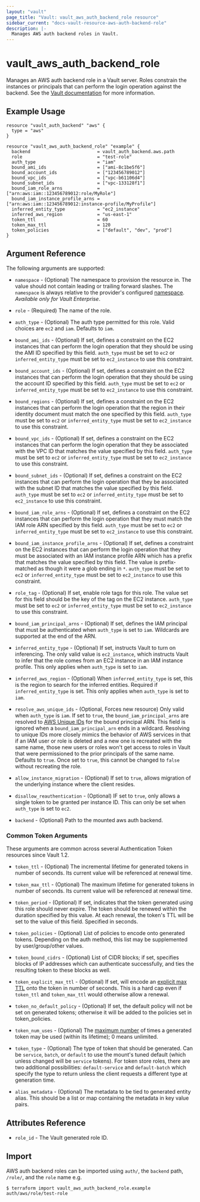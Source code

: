 ```yaml
---
layout: "vault"
page_title: "Vault: vault_aws_auth_backend_role resource"
sidebar_current: "docs-vault-resource-aws-auth-backend-role"
description: |-
  Manages AWS auth backend roles in Vault.
---
```


# vault\_aws\_auth\_backend\_role

Manages an AWS auth backend role in a Vault server. Roles constrain the
instances or principals that can perform the login operation against the
backend. See the [Vault
documentation](https://www.vaultproject.io/docs/auth/aws.html) for more
information.

## Example Usage

```hcl
resource "vault_auth_backend" "aws" {
  type = "aws"
}

resource "vault_aws_auth_backend_role" "example" {
  backend                         = vault_auth_backend.aws.path
  role                            = "test-role"
  auth_type                       = "iam"
  bound_ami_ids                   = ["ami-8c1be5f6"]
  bound_account_ids               = ["123456789012"]
  bound_vpc_ids                   = ["vpc-b61106d4"]
  bound_subnet_ids                = ["vpc-133128f1"]
  bound_iam_role_arns             = ["arn:aws:iam::123456789012:role/MyRole"]
  bound_iam_instance_profile_arns = ["arn:aws:iam::123456789012:instance-profile/MyProfile"]
  inferred_entity_type            = "ec2_instance"
  inferred_aws_region             = "us-east-1"
  token_ttl                       = 60
  token_max_ttl                   = 120
  token_policies                  = ["default", "dev", "prod"]
}
```

## Argument Reference

The following arguments are supported:

* `namespace` - (Optional) The namespace to provision the resource in.
  The value should not contain leading or trailing forward slashes.
  The `namespace` is always relative to the provider's configured [namespace](/docs/providers/vault/index.html#namespace).
   *Available only for Vault Enterprise*.

* `role` - (Required) The name of the role.

* `auth_type` - (Optional) The auth type permitted for this role. Valid choices
  are `ec2` and `iam`. Defaults to `iam`.

* `bound_ami_ids` - (Optional) If set, defines a constraint on the EC2 instances
  that can perform the login operation that they should be using the AMI ID
  specified by this field. `auth_type` must be set to `ec2` or
  `inferred_entity_type` must be set to `ec2_instance` to use this constraint.

* `bound_account_ids` - (Optional) If set, defines a constraint on the EC2
  instances that can perform the login operation that they should be using the
  account ID specified by this field. `auth_type` must be set to `ec2` or
  `inferred_entity_type` must be set to `ec2_instance` to use this constraint.

* `bound_regions` - (Optional) If set, defines a constraint on the EC2 instances
  that can perform the login operation that the region in their identity
  document must match the one specified by this field. `auth_type` must be set
  to `ec2` or `inferred_entity_type` must be set to `ec2_instance` to use this
  constraint.

* `bound_vpc_ids` - (Optional) If set, defines a constraint on the EC2 instances
  that can perform the login operation that they be associated with the VPC ID
  that matches the value specified by this field. `auth_type` must be set to
  `ec2` or `inferred_entity_type` must be set to `ec2_instance` to use this
  constraint.

* `bound_subnet_ids` - (Optional) If set, defines a constraint on the EC2
  instances that can perform the login operation that they be associated with
  the subnet ID that matches the value specified by this field. `auth_type`
  must be set to `ec2` or `inferred_entity_type` must be set to `ec2_instance`
  to use this constraint.

* `bound_iam_role_arns` - (Optional) If set, defines a constraint on the EC2
  instances that can perform the login operation that they must match the IAM
  role ARN specified by this field. `auth_type` must be set to `ec2` or
  `inferred_entity_type` must be set to `ec2_instance` to use this constraint.

* `bound_iam_instance_profile_arns` - (Optional) If set, defines a constraint on
  the EC2 instances that can perform the login operation that they must be
  associated with an IAM instance profile ARN which has a prefix that matches
  the value specified by this field. The value is prefix-matched as though it
  were a glob ending in `*`. `auth_type` must be set to `ec2` or
  `inferred_entity_type` must be set to `ec2_instance` to use this constraint.

* `role_tag` - (Optional) If set, enable role tags for this role. The value set
  for this field should be the key of the tag on the EC2 instance. `auth_type`
  must be set to `ec2` or `inferred_entity_type` must be set to `ec2_instance`
  to use this constraint.

* `bound_iam_principal_arns` - (Optional) If set, defines the IAM principal that
  must be authenticated when `auth_type` is set to `iam`. Wildcards are
  supported at the end of the ARN.

* `inferred_entity_type` - (Optional) If set, instructs Vault to turn on
  inferencing. The only valid value is `ec2_instance`, which instructs Vault to
  infer that the role comes from an EC2 instance in an IAM instance profile.
  This only applies when `auth_type` is set to `iam`.

* `inferred_aws_region` - (Optional) When `inferred_entity_type` is set, this
  is the region to search for the inferred entities. Required if
  `inferred_entity_type` is set. This only applies when `auth_type` is set to
  `iam`.

* `resolve_aws_unique_ids` - (Optional, Forces new resource) Only valid when
  `auth_type` is `iam`. If set to `true`, the `bound_iam_principal_arns` are
  resolved to [AWS Unique
  IDs](http://docs.aws.amazon.com/IAM/latest/UserGuide/reference_identifiers.html#identifiers-unique-ids)
  for the bound principal ARN. This field is ignored when a
  `bound_iam_principal_arn` ends in a wildcard. Resolving to unique IDs more
  closely mimics the behavior of AWS services in that if an IAM user or role is
  deleted and a new one is recreated with the same name, those new users or
  roles won't get access to roles in Vault that were permissioned to the prior
  principals of the same name. Defaults to `true`.
  Once set to `true`, this cannot be changed to `false` without recreating the role.

* `allow_instance_migration` - (Optional) If set to `true`, allows migration of
  the underlying instance where the client resides.

* `disallow_reauthentication` - (Optional) IF set to `true`, only allows a
  single token to be granted per instance ID. This can only be set when
  `auth_type` is set to `ec2`.

* `backend` - (Optional) Path to the mounted aws auth backend.

### Common Token Arguments

These arguments are common across several Authentication Token resources since Vault 1.2.

* `token_ttl` - (Optional) The incremental lifetime for generated tokens in number of seconds.
  Its current value will be referenced at renewal time.

* `token_max_ttl` - (Optional) The maximum lifetime for generated tokens in number of seconds.
  Its current value will be referenced at renewal time.

* `token_period` - (Optional) If set, indicates that the
  token generated using this role should never expire. The token should be renewed within the
  duration specified by this value. At each renewal, the token's TTL will be set to the
  value of this field. Specified in seconds.

* `token_policies` - (Optional) List of policies to encode onto generated tokens. Depending
  on the auth method, this list may be supplemented by user/group/other values.

* `token_bound_cidrs` - (Optional) List of CIDR blocks; if set, specifies blocks of IP
  addresses which can authenticate successfully, and ties the resulting token to these blocks
  as well.

* `token_explicit_max_ttl` - (Optional) If set, will encode an
  [explicit max TTL](https://www.vaultproject.io/docs/concepts/tokens.html#token-time-to-live-periodic-tokens-and-explicit-max-ttls)
  onto the token in number of seconds. This is a hard cap even if `token_ttl` and
  `token_max_ttl` would otherwise allow a renewal.

* `token_no_default_policy` - (Optional) If set, the default policy will not be set on
  generated tokens; otherwise it will be added to the policies set in token_policies.

* `token_num_uses` - (Optional) The [maximum number](https://www.vaultproject.io/api-docs/auth/aws#token_num_uses)
   of times a generated token may be used (within its lifetime); 0 means unlimited.

* `token_type` - (Optional) The type of token that should be generated. Can be `service`,
  `batch`, or `default` to use the mount's tuned default (which unless changed will be
  `service` tokens). For token store roles, there are two additional possibilities:
  `default-service` and `default-batch` which specify the type to return unless the client
  requests a different type at generation time.

* `alias_metadata` - (Optional) The metadata to be tied to generated entity alias.
  This should be a list or map containing the metadata in key value pairs.

## Attributes Reference

* `role_id` - The Vault generated role ID.

## Import

AWS auth backend roles can be imported using `auth/`, the `backend` path, `/role/`, and the `role` name e.g.

```
$ terraform import vault_aws_auth_backend_role.example auth/aws/role/test-role
```
